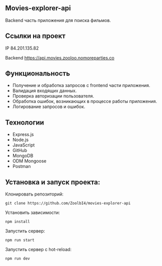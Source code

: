 ## Movies-explorer-api
Backend часть приложения для поиска фильмов.

## Ссылки на проект

IP 84.201.135.82

Backend https://api.movies.zooloo.nomoreparties.co

## Функциональность
* Получение и обработка запросов с frontend части приложения.
* Валидация входящих данных. 
* Проверка авторизации пользователя.
* Обработка ошибок, возникающих в процессе работы приложения.
* Логирование запросов и ошибок.

## Технологии
* Express.js
* Node.js
* JavaScript
* GitHub
* MongoDB
* ODM Mongoose
* Postman


## Установка и запуск проекта:
Клонировать репозиторий:

    git clone https://github.com/ZoolbI4/movies-explorer-api

Установить зависимости:

    npm install

Запустить сервер:

    npm run start

Запустить сервер с hot-reload:

    npm run dev
